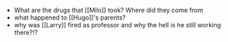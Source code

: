 - What are the drugs that [[Milo]] took? Where did they come from
- what happened to [[Hugo]]'s parents?
- why was [[Larry]] fired as professor and why the hell is he still working there?!?